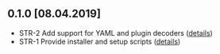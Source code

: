 ## 0.1.0 [08.04.2019]

- STR-2 Add support for YAML and plugin decoders ([details]())
- STR-1 Provide installer and setup scripts ([details]())
